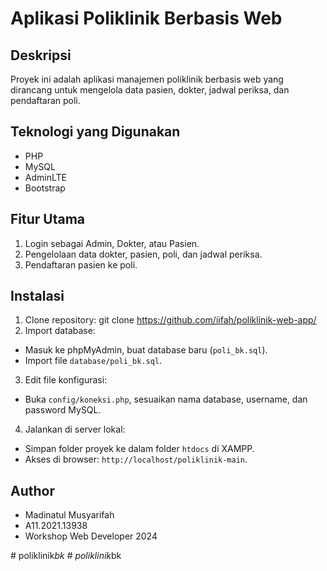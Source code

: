 # Aplikasi Poliklinik Berbasis Web

## Deskripsi
Proyek ini adalah aplikasi manajemen poliklinik berbasis web yang dirancang untuk mengelola data pasien, dokter, jadwal periksa, dan pendaftaran poli.

## Teknologi yang Digunakan
- PHP
- MySQL
- AdminLTE
- Bootstrap

## Fitur Utama
1. Login sebagai Admin, Dokter, atau Pasien.
2. Pengelolaan data dokter, pasien, poli, dan jadwal periksa.
3. Pendaftaran pasien ke poli.

## Instalasi
1. Clone repository:
   git clone https://github.com/iifah/poliklinik-web-app/
2. Import database:
- Masuk ke phpMyAdmin, buat database baru (`poli_bk.sql`).
- Import file `database/poli_bk.sql`.
3. Edit file konfigurasi:
- Buka `config/koneksi.php`, sesuaikan nama database, username, dan password MySQL.
4. Jalankan di server lokal:
- Simpan folder proyek ke dalam folder `htdocs` di XAMPP.
- Akses di browser: `http://localhost/poliklinik-main`.

## Author
- Madinatul Musyarifah
- A11.2021.13938
- Workshop Web Developer 2024

#   p o l i k l i n i k _ b k  
 #   p o l i k l i n i k _ b k  
 